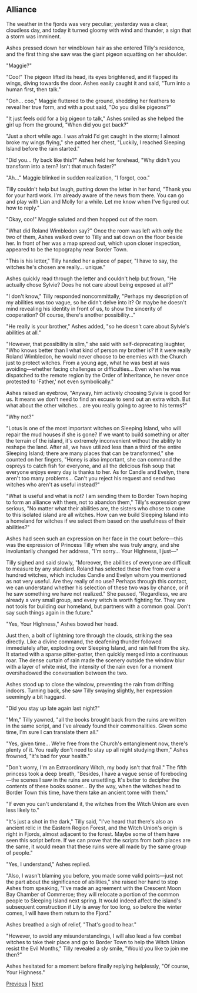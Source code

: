## Alliance
The weather in the fjords was very peculiar; yesterday was a clear, cloudless day, and today it turned gloomy with wind and thunder, a sign that a storm was imminent.



Ashes pressed down her windblown hair as she entered Tilly's residence, and the first thing she saw was the giant pigeon squatting on her shoulder.



"Maggie?"



"Coo!" The pigeon lifted its head, its eyes brightened, and it flapped its wings, diving towards the door. Ashes easily caught it and said, "Turn into a human first, then talk."



"Ooh... coo," Maggie fluttered to the ground, shedding her feathers to reveal her true form, and with a pout said, "Do you dislike pigeons?"



"It just feels odd for a big pigeon to talk," Ashes smiled as she helped the girl up from the ground, "When did you get back?"



"Just a short while ago. I was afraid I'd get caught in the storm; I almost broke my wings flying," she patted her chest, "Luckily, I reached Sleeping Island before the rain started."



"Did you... fly back like this?" Ashes held her forehead, "Why didn't you transform into a tern? Isn't that much faster?"



"Ah..." Maggie blinked in sudden realization, "I forgot, coo."



Tilly couldn't help but laugh, putting down the letter in her hand, "Thank you for your hard work. I'm already aware of the news from there. You can go and play with Lian and Molly for a while. Let me know when I've figured out how to reply."



"Okay, coo!" Maggie saluted and then hopped out of the room.



"What did Roland Wimbledon say?" Once the room was left with only the two of them, Ashes walked over to Tilly and sat down on the floor beside her. In front of her was a map spread out, which upon closer inspection, appeared to be the topography near Border Town.



"This is his letter," Tilly handed her a piece of paper, "I have to say, the witches he's chosen are really... unique."



Ashes quickly read through the letter and couldn't help but frown, "He actually chose Sylvie? Does he not care about being exposed at all?"



"I don't know," Tilly responded noncommittally, "Perhaps my description of my abilities was too vague, so he didn't delve into it? Or maybe he doesn't mind revealing his identity in front of us, to show the sincerity of cooperation? Of course, there's another possibility..."



"He really is your brother," Ashes added, "so he doesn't care about Sylvie's abilities at all."



"However, that possibility is slim," she said with self-deprecating laughter, "Who knows better than I what kind of person my brother is? If it were really Roland Wimbledon, he would never choose to be enemies with the Church just to protect witches. From a young age, what he was best at was avoiding—whether facing challenges or difficulties... Even when he was dispatched to the remote region by the Order of Inheritance, he never once protested to 'Father,' not even symbolically."



Ashes raised an eyebrow, "Anyway, him actively choosing Sylvie is good for us. It means we don't need to find an excuse to send out an extra witch. But what about the other witches... are you really going to agree to his terms?"



"Why not?"



"Lotus is one of the most important witches on Sleeping Island, who will repair the mud houses if she is gone? If we want to build something or alter the terrain of the island, it's extremely inconvenient without the ability to reshape the land. After all, we have utilized less than a third of the entire Sleeping Island; there are many places that can be transformed," she counted on her fingers, "Honey is also important, she can command the ospreys to catch fish for everyone, and all the delicious fish soup that everyone enjoys every day is thanks to her. As for Candle and Evelyn, there aren't too many problems... Can't you reject his request and send two witches who aren't as useful instead?"



"What is useful and what is not? I am sending them to Border Town hoping to form an alliance with them, not to abandon them," Tilly's expression grew serious, "No matter what their abilities are, the sisters who chose to come to this isolated island are all witches. How can we build Sleeping Island into a homeland for witches if we select them based on the usefulness of their abilities?"



Ashes had seen such an expression on her face in the court before—this was the expression of Princess Tilly when she was truly angry, and she involuntarily changed her address, "I'm sorry... Your Highness, I just—"



Tilly sighed and said slowly, "Moreover, the abilities of everyone are difficult to measure by any standard. Roland has selected these five from over a hundred witches, which includes Candle and Evelyn whom you mentioned as not very useful. Are they really of no use? Perhaps through this contact, we can understand whether his selection of these two was by chance, or if he saw something we have not realized." She paused, "Regardless, we are already a very small group, and every witch is worth fighting for. They are not tools for building our homeland, but partners with a common goal. Don't say such things again in the future."



"Yes, Your Highness," Ashes bowed her head.



Just then, a bolt of lightning tore through the clouds, striking the sea directly. Like a divine command, the deafening thunder followed immediately after, exploding over Sleeping Island, and rain fell from the sky. It started with a sparse pitter-patter, then quickly merged into a continuous roar. The dense curtain of rain made the scenery outside the window blur with a layer of white mist, the intensity of the rain even for a moment overshadowed the conversation between the two.



Ashes stood up to close the window, preventing the rain from drifting indoors. Turning back, she saw Tilly swaying slightly, her expression seemingly a bit haggard.



"Did you stay up late again last night?"



"Mm," Tilly yawned, "all the books brought back from the ruins are written in the same script, and I've already found their commonalities. Given some time, I'm sure I can translate them all."

"Yes, given time... We're free from the Church's entanglement now, there's plenty of it. You really don't need to stay up all night studying them," Ashes frowned, "it's bad for your health."

"Don't worry, I'm an Extraordinary Witch, my body isn't that frail." The fifth princess took a deep breath, "Besides, I have a vague sense of foreboding—the scenes I saw in the ruins are unsettling. It's better to decipher the contents of these books sooner... By the way, when the witches head to Border Town this time, have them take an ancient tome with them."

"If even you can't understand it, the witches from the Witch Union are even less likely to."

"It's just a shot in the dark," Tilly said, "I've heard that there's also an ancient relic in the Eastern Region Forest, and the Witch Union's origin is right in Fjords, almost adjacent to the forest. Maybe some of them have seen this script before. If we can prove that the scripts from both places are the same, it would mean that these ruins were all made by the same group of people."

"Yes, I understand," Ashes replied.

"Also, I wasn't blaming you before, you made some valid points—just not the part about the significance of abilities," she raised her hand to stop Ashes from speaking, "I've made an agreement with the Crescent Moon Bay Chamber of Commerce; they will relocate a portion of the common people to Sleeping Island next spring. It would indeed affect the island's subsequent construction if Lily is away for too long, so before the winter comes, I will have them return to the Fjord."

Ashes breathed a sigh of relief, "That's good to hear."

"However, to avoid any misunderstandings, I will also lead a few combat witches to take their place and go to Border Town to help the Witch Union resist the Evil Months," Tilly revealed a sly smile, "Would you like to join me then?"



Ashes hesitated for a moment before finally replying helplessly, "Of course, Your Highness."





[Previous](CH0253.md) | [Next](CH0255.md)
